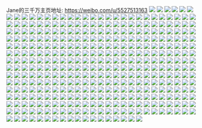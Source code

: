 Jane的三千万主页地址: https://weibo.com/u/5527513163 
![](https://wx4.sinaimg.cn/mw2000/00624SG7gy1h96mwjk6iej30p20xedpa.jpg) 
![](https://wx4.sinaimg.cn/mw2000/00624SG7gy1h96mvfw81tj30k00zkaeq.jpg) 
![](https://wx4.sinaimg.cn/mw2000/00624SG7gy1h96n3pbg2kj32c0340u0y.jpg) 
![](https://wx4.sinaimg.cn/mw2000/00624SG7gy1h96n3w6scqj30u01hctn3.jpg) 
![](https://wx4.sinaimg.cn/mw2000/00624SG7gy1h4htncrzjbj30vv6j3hdt.jpg) 
![](https://wx4.sinaimg.cn/mw2000/00624SG7gy1h4htnbrtzij30ty6j3b29.jpg) 
![](https://wx4.sinaimg.cn/mw2000/00624SG7gy1h4htndphxtj30r97eie81.jpg) 
![](https://wx4.sinaimg.cn/mw2000/00624SG7gy1h4htnexta0j30sg63nqv6.jpg) 
![](https://wx4.sinaimg.cn/mw2000/00624SG7gy1h4htng7kafj30sg6ujnpe.jpg) 
![](https://wx4.sinaimg.cn/mw2000/00624SG7gy1h4htnh6wimj30sg8k5npe.jpg) 
![](https://wx4.sinaimg.cn/mw2000/00624SG7gy1h4htniaaycj30sg4s91ky.jpg) 
![](https://wx4.sinaimg.cn/mw2000/00624SG7gy1h4htnjfy4fj30sg8r9e83.jpg) 
![](https://wx4.sinaimg.cn/mw2000/00624SG7gy1h4htnl87ghj30sg5ueb2b.jpg) 
![](https://wx4.sinaimg.cn/mw2000/00624SG7gy1gtr6ygfqxnj30u0140tj5.jpg) 
![](https://wx4.sinaimg.cn/mw2000/00624SG7gy1gtr6yh906cj30u0140af2.jpg) 
![](https://wx4.sinaimg.cn/mw2000/00624SG7gy1gtr6yhrkqej30u01400w9.jpg) 
![](https://wx4.sinaimg.cn/mw2000/00624SG7gy1gtr6yigx19j30u0140wii.jpg) 
![](https://wx4.sinaimg.cn/mw2000/00624SG7gy1gr20bfulhij30yu0u0adg.jpg) 
![](https://wx4.sinaimg.cn/mw2000/00624SG7gy1gr20bgizbsj30u00v60vw.jpg) 
![](https://wx4.sinaimg.cn/mw2000/00624SG7gy1gr205tungrj30u014044j.jpg) 
![](https://wx4.sinaimg.cn/mw2000/00624SG7gy1gr205sncmwj30u0140n1e.jpg) 
![](https://wx4.sinaimg.cn/mw2000/00624SG7gy1gr205wte8ij31900u07ax.jpg) 
![](https://wx4.sinaimg.cn/mw2000/00624SG7gy1gr205v1v9sj30u0140tf7.jpg) 
![](https://wx4.sinaimg.cn/mw2000/00624SG7gy1gr205w7eamj30u0140djq.jpg) 
![](https://wx4.sinaimg.cn/mw2000/00624SG7gy1gr206464w2j31400u07a4.jpg) 
![](https://wx4.sinaimg.cn/mw2000/00624SG7gy1gr2075rnccj31400u0grk.jpg) 
![](https://wx4.sinaimg.cn/mw2000/00624SG7ly1glvwwea9umj30u01900wa.jpg) 
![](https://wx4.sinaimg.cn/mw2000/00624SG7gy1gfabtbchmyj30u01407de.jpg) 
![](https://wx4.sinaimg.cn/mw2000/00624SG7gy1gfabtc2q2oj30u014047s.jpg) 
![](https://wx4.sinaimg.cn/mw2000/00624SG7ly1gcp0ggza6rj30u01407bt.jpg) 
![](https://wx4.sinaimg.cn/mw2000/00624SG7ly1gcp0ghga9oj30u0140wle.jpg) 
![](https://wx4.sinaimg.cn/mw2000/00624SG7ly1gcp0ghyxt1j30u0140thc.jpg) 
![](https://wx4.sinaimg.cn/mw2000/00624SG7ly1gcp0gigd0hj30u0140afb.jpg) 
![](https://wx4.sinaimg.cn/mw2000/00624SG7ly1gcp0gj7jnaj30u00ywahw.jpg) 
![](https://wx4.sinaimg.cn/mw2000/00624SG7ly1g95ys9061lj30u01407bj.jpg) 
![](https://wx4.sinaimg.cn/mw2000/00624SG7ly1g95ys88xbpj30qo17p7bc.jpg) 
![](https://wx4.sinaimg.cn/mw2000/00624SG7ly1g95yqh8lfij30u014044s.jpg) 
![](https://wx4.sinaimg.cn/mw2000/00624SG7ly1g95ysznvmvj31400u0449.jpg) 
![](https://wx4.sinaimg.cn/mw2000/00624SG7ly1g95ymyi9i4j31400u0k0r.jpg) 
![](https://wx4.sinaimg.cn/mw2000/00624SG7ly1g913o2q43ij31400u0q8v.jpg) 
![](https://wx4.sinaimg.cn/mw2000/00624SG7ly1g913o3w5vsj31400u0n1f.jpg) 
![](https://wx4.sinaimg.cn/mw2000/00624SG7ly1g913o4fbz5j31400u0dkb.jpg) 
![](https://wx4.sinaimg.cn/mw2000/00624SG7ly1g913o7miemj30u0140tfr.jpg) 
![](https://wx4.sinaimg.cn/mw2000/00624SG7ly1g913o9wjafj31400u0jum.jpg) 
![](https://wx4.sinaimg.cn/mw2000/00624SG7ly1g913o51gt3j31400u0jwt.jpg) 
![](https://wx4.sinaimg.cn/mw2000/00624SG7ly1g913o5y448j31400u0q5i.jpg) 
![](https://wx4.sinaimg.cn/mw2000/00624SG7ly1g913o6u8vcj31400u0tdf.jpg) 
![](https://wx4.sinaimg.cn/mw2000/00624SG7ly1g913o987m9j30u0140wst.jpg) 
![](https://wx4.sinaimg.cn/mw2000/00624SG7ly1g913kvdy1hj31400u079x.jpg) 
![](https://wx4.sinaimg.cn/mw2000/00624SG7ly1g913kw2hakj31400u0q7w.jpg) 
![](https://wx4.sinaimg.cn/mw2000/00624SG7ly1g913kwm64ej31400u0gq7.jpg) 
![](https://wx4.sinaimg.cn/mw2000/00624SG7ly1g913kq7bfvj30u0140dqt.jpg) 
![](https://wx4.sinaimg.cn/mw2000/00624SG7ly1g913kr4kfdj30u014047t.jpg) 
![](https://wx4.sinaimg.cn/mw2000/00624SG7ly1g913ks56gxj30u01407dg.jpg) 
![](https://wx4.sinaimg.cn/mw2000/00624SG7ly1g913ksp2h1j31400u07ai.jpg) 
![](https://wx4.sinaimg.cn/mw2000/00624SG7ly1g913kt97oqj31400u044k.jpg) 
![](https://wx4.sinaimg.cn/mw2000/00624SG7ly1g913kusagaj31400u044j.jpg) 
![](https://wx4.sinaimg.cn/mw2000/00624SG7ly1g8jh8q2s98j30u01400ye.jpg) 
![](https://wx4.sinaimg.cn/mw2000/00624SG7ly1g8jh8hdx35j30u01407ec.jpg) 
![](https://wx4.sinaimg.cn/mw2000/00624SG7ly1g8jh8jyn71j30u014011d.jpg) 
![](https://wx4.sinaimg.cn/mw2000/00624SG7ly1g8jh8l80ljj30u0140wo8.jpg) 
![](https://wx4.sinaimg.cn/mw2000/00624SG7ly1g8jh8sq80uj30u0140aha.jpg) 
![](https://wx4.sinaimg.cn/mw2000/00624SG7ly1g8jh8mbfzbj30u01400zd.jpg) 
![](https://wx4.sinaimg.cn/mw2000/00624SG7ly1g8jh9kmvw1j30u014042z.jpg) 
![](https://wx4.sinaimg.cn/mw2000/00624SG7ly1g8jh8rc7xtj30u0140djw.jpg) 
![](https://wx4.sinaimg.cn/mw2000/00624SG7ly1g8jh8nk1tvj30u01400vk.jpg) 
![](https://wx4.sinaimg.cn/mw2000/00624SG7ly1g8jh1rqr8gj31400u00vz.jpg) 
![](https://wx4.sinaimg.cn/mw2000/00624SG7ly1g8jh1sqbpxj30u0140n10.jpg) 
![](https://wx4.sinaimg.cn/mw2000/00624SG7ly1g8jh1tpy9wj31400u0gox.jpg) 
![](https://wx4.sinaimg.cn/mw2000/00624SG7ly1g8jh20oyfcj31400u00w9.jpg) 
![](https://wx4.sinaimg.cn/mw2000/00624SG7ly1g8jh2rmqmij30u01400xa.jpg) 
![](https://wx4.sinaimg.cn/mw2000/00624SG7ly1g8jh1wwro5j30u0140gqw.jpg) 
![](https://wx4.sinaimg.cn/mw2000/00624SG7ly1g8jh1vvlrlj30u014042z.jpg) 
![](https://wx4.sinaimg.cn/mw2000/00624SG7ly1g8jh1yf6j7j30u0140k0i.jpg) 
![](https://wx4.sinaimg.cn/mw2000/00624SG7ly1g8jh1zt28lj30u0140ti2.jpg) 
![](https://wx4.sinaimg.cn/mw2000/00624SG7ly1g6nxye2udjj30u01400x1.jpg) 
![](https://wx4.sinaimg.cn/mw2000/00624SG7ly1g6nxyfzxpfj30u0140n19.jpg) 
![](https://wx4.sinaimg.cn/mw2000/00624SG7ly1g6nxyc60h9j30u01400xs.jpg) 
![](https://wx4.sinaimg.cn/mw2000/00624SG7ly1g6nxygvkbxj30u0140gq3.jpg) 
![](https://wx4.sinaimg.cn/mw2000/00624SG7ly1g6nxyhnhkhj30u0140jvj.jpg) 
![](https://wx4.sinaimg.cn/mw2000/00624SG7ly1g6nxyeyx9oj30u014078j.jpg) 
![](https://wx4.sinaimg.cn/mw2000/00624SG7ly1g6nxyd5m0qj30u0140af0.jpg) 
![](https://wx4.sinaimg.cn/mw2000/00624SG7ly1g6nxyiis2jj30u0140n0d.jpg) 
![](https://wx4.sinaimg.cn/mw2000/00624SG7ly1g6nxyjk48bj30u0140jur.jpg) 
![](https://wx4.sinaimg.cn/mw2000/00624SG7ly1g6nxsnon6cj31400u00xb.jpg) 
![](https://wx4.sinaimg.cn/mw2000/00624SG7ly1g6nxspij8fj30u00u0jwr.jpg) 
![](https://wx4.sinaimg.cn/mw2000/00624SG7ly1g6nxsos80jj31400u0wjb.jpg) 
![](https://wx4.sinaimg.cn/mw2000/00624SG7ly1g6nxsqb5s7j31400u0aep.jpg) 
![](https://wx4.sinaimg.cn/mw2000/00624SG7ly1g6nxss3j34j31400u0jxb.jpg) 
![](https://wx4.sinaimg.cn/mw2000/00624SG7ly1g6nxstq7sbj31400u045z.jpg) 
![](https://wx4.sinaimg.cn/mw2000/00624SG7ly1g6nxsr2pkpj31400u0q7z.jpg) 
![](https://wx4.sinaimg.cn/mw2000/00624SG7ly1g6nxsstq2vj31400u0tc9.jpg) 
![](https://wx4.sinaimg.cn/mw2000/00624SG7ly1g6nxtashirj31400u00x4.jpg) 
![](https://wx4.sinaimg.cn/mw2000/00624SG7ly1g66gsdl46rj32c0340npf.jpg) 
![](https://wx4.sinaimg.cn/mw2000/00624SG7ly1g66gsjf1gdj32c0340kjn.jpg) 
![](https://wx4.sinaimg.cn/mw2000/00624SG7ly1g66gspx1ylj32c0340qv7.jpg) 
![](https://wx4.sinaimg.cn/mw2000/00624SG7ly1g66gt2kpzej32c0340qv7.jpg) 
![](https://wx4.sinaimg.cn/mw2000/00624SG7ly1g66gtafrzrj32c03404qr.jpg) 
![](https://wx4.sinaimg.cn/mw2000/00624SG7ly1g66gti2h81j32bs3404qt.jpg) 
![](https://wx4.sinaimg.cn/mw2000/00624SG7ly1g66gr3yqggj31sg2dsb29.jpg) 
![](https://wx4.sinaimg.cn/mw2000/00624SG7ly1g66grajjgaj32c0340hdv.jpg) 
![](https://wx4.sinaimg.cn/mw2000/00624SG7ly1g66grdqaqnj32c0340u0x.jpg) 
![](https://wx4.sinaimg.cn/mw2000/00624SG7ly1g66gri4cnvj33402c0x6q.jpg) 
![](https://wx4.sinaimg.cn/mw2000/00624SG7ly1g66grmc75zj32c02c0x6q.jpg) 
![](https://wx4.sinaimg.cn/mw2000/00624SG7ly1g66grq8weoj32c02c0kjm.jpg) 
![](https://wx4.sinaimg.cn/mw2000/00624SG7ly1g66grv2ccpj32c02c0e82.jpg) 
![](https://wx4.sinaimg.cn/mw2000/00624SG7ly1g66gs2hm2hj32c02c0b2a.jpg) 
![](https://wx4.sinaimg.cn/mw2000/00624SG7ly1g66gs7yj4hj32c0340b2b.jpg) 
![](https://wx4.sinaimg.cn/mw2000/00624SG7ly1g66gon4u7uj32bs340he0.jpg) 
![](https://wx4.sinaimg.cn/mw2000/00624SG7ly1g66gp1g5ybj32bs340kjs.jpg) 
![](https://wx4.sinaimg.cn/mw2000/00624SG7ly1g66gpfdkodj32bs340e88.jpg) 
![](https://wx4.sinaimg.cn/mw2000/00624SG7ly1g66gpsx0mjj32bs340qvc.jpg) 
![](https://wx4.sinaimg.cn/mw2000/00624SG7ly1g66gq4hkqnj32bs340npk.jpg) 
![](https://wx4.sinaimg.cn/mw2000/00624SG7ly1g66gqcwwbsj32bs3401l1.jpg) 
![](https://wx4.sinaimg.cn/mw2000/00624SG7ly1g66gqjor5mj32bs340npg.jpg) 
![](https://wx4.sinaimg.cn/mw2000/00624SG7ly1g66gqv9asej32c0340npj.jpg) 
![](https://wx4.sinaimg.cn/mw2000/00624SG7ly1g66gr19mfnj32c02c0u0z.jpg) 
![](https://wx4.sinaimg.cn/mw2000/00624SG7ly1g66gmtmwjij33402bsx6p.jpg) 
![](https://wx4.sinaimg.cn/mw2000/00624SG7ly1g66gmyxre6j32bs3407wj.jpg) 
![](https://wx4.sinaimg.cn/mw2000/00624SG7ly1g66gn2mpf9j32yo1o0kjm.jpg) 
![](https://wx4.sinaimg.cn/mw2000/00624SG7ly1g66gn91og8j32bs340kjo.jpg) 
![](https://wx4.sinaimg.cn/mw2000/00624SG7ly1g66gnfrf02j33402bsb2c.jpg) 
![](https://wx4.sinaimg.cn/mw2000/00624SG7ly1g66gno2ozkj33402bsx6s.jpg) 
![](https://wx4.sinaimg.cn/mw2000/00624SG7ly1g66gnvm8fuj33402bs4qs.jpg) 
![](https://wx4.sinaimg.cn/mw2000/00624SG7ly1g66go2ki3vj33402bshdw.jpg) 
![](https://wx4.sinaimg.cn/mw2000/00624SG7ly1g66goake77j32bs340hdw.jpg) 
![](https://wx4.sinaimg.cn/mw2000/00624SG7ly1g634zw2g4aj32bs340x6p.jpg) 
![](https://wx4.sinaimg.cn/mw2000/00624SG7ly1g56ql21giaj32bs3401l1.jpg) 
![](https://wx4.sinaimg.cn/mw2000/00624SG7ly1g56ql6f5l7j31o02yob2b.jpg) 
![](https://wx4.sinaimg.cn/mw2000/00624SG7ly1g56ql7u274j30u01404hm.jpg) 
![](https://wx4.sinaimg.cn/mw2000/00624SG7ly1g56qlvllfjj32bs340npg.jpg) 
![](https://wx4.sinaimg.cn/mw2000/00624SG7ly1g56qlbczqoj31400u0e17.jpg) 
![](https://wx4.sinaimg.cn/mw2000/00624SG7ly1g56qlcny1oj31400u01fc.jpg) 
![](https://wx4.sinaimg.cn/mw2000/00624SG7ly1g56qlhqqhsj32bs340hdw.jpg) 
![](https://wx4.sinaimg.cn/mw2000/00624SG7ly1g56qlpmvb4j30u0140nop.jpg) 
![](https://wx4.sinaimg.cn/mw2000/00624SG7ly1g56qp3ywqvj33402bsx6s.jpg) 
![](https://wx4.sinaimg.cn/mw2000/00624SG7gy1g4tzn87t3qj30oa0qbag8.jpg) 
![](https://wx4.sinaimg.cn/mw2000/00624SG7gy1g4tzn90b2xj30n10myq7s.jpg) 
![](https://wx4.sinaimg.cn/mw2000/00624SG7gy1g4tzquau4kj32bs340e84.jpg) 
![](https://wx4.sinaimg.cn/mw2000/00624SG7gy1g4tzng5qmmj33402bsnpg.jpg) 
![](https://wx4.sinaimg.cn/mw2000/00624SG7gy1g4tzoagvbpj32bs340qv9.jpg) 
![](https://wx4.sinaimg.cn/mw2000/00624SG7gy1g4tznn69y8j30u0140qqm.jpg) 
![](https://wx4.sinaimg.cn/mw2000/00624SG7gy1g4tzodfuswj30u0140asg.jpg) 
![](https://wx4.sinaimg.cn/mw2000/00624SG7gy1g4tzpffwp5j32bs3407wl.jpg) 
![](https://wx4.sinaimg.cn/mw2000/00624SG7gy1g4tzovh2ffj32bs340hdx.jpg) 
![](https://wx4.sinaimg.cn/mw2000/00624SG7gy1g4ti9ahm4kj30u01401kx.jpg) 
![](https://wx4.sinaimg.cn/mw2000/00624SG7gy1g4ti9k84nsj30u01401kx.jpg) 
![](https://wx4.sinaimg.cn/mw2000/00624SG7gy1g4ti8sy5nwj30u0140txb.jpg) 
![](https://wx4.sinaimg.cn/mw2000/00624SG7gy1g4ti8zpv44j30u0140tzs.jpg) 
![](https://wx4.sinaimg.cn/mw2000/00624SG7gy1g4ti95prdcj30u01407wh.jpg) 
![](https://wx4.sinaimg.cn/mw2000/00624SG7ly1g4o6red4mej31400u0x6g.jpg) 
![](https://wx4.sinaimg.cn/mw2000/00624SG7ly1g4o6rfh5bxj31400u01i8.jpg) 
![](https://wx4.sinaimg.cn/mw2000/00624SG7ly1g4o6rgisikj31hc0u04qp.jpg) 
![](https://wx4.sinaimg.cn/mw2000/00624SG7ly1g4o6rj3qhvj30u01404qp.jpg) 
![](https://wx4.sinaimg.cn/mw2000/00624SG7ly1g4o6rkembcj30u01407wh.jpg) 
![](https://wx4.sinaimg.cn/mw2000/00624SG7ly1g4o6rlxpyjj30u01401kx.jpg) 
![](https://wx4.sinaimg.cn/mw2000/00624SG7ly1g4o6rn1wn5j30u01401fz.jpg) 
![](https://wx4.sinaimg.cn/mw2000/00624SG7ly1g4o6rnzv8jj30u0140e39.jpg) 
![](https://wx4.sinaimg.cn/mw2000/00624SG7ly1g4o6tyqharj30hs0hsn7u.jpg) 
![](https://wx4.sinaimg.cn/mw2000/00624SG7ly1g4jk86l4vrj32bs3407wl.jpg) 
![](https://wx4.sinaimg.cn/mw2000/00624SG7ly1g4jkassz1lj30c80gsdgb.jpg) 
![](https://wx4.sinaimg.cn/mw2000/00624SG7ly1g4ekvgku30j32o82o8e81.jpg) 
![](https://wx4.sinaimg.cn/mw2000/00624SG7ly1g45nt44l0sj30u013r7cc.jpg) 
![](https://wx4.sinaimg.cn/mw2000/00624SG7ly1g45nmi7whkj33402bsb2c.jpg) 
![](https://wx4.sinaimg.cn/mw2000/00624SG7ly1g45nmmnhrmj32bs3401l0.jpg) 
![](https://wx4.sinaimg.cn/mw2000/00624SG7ly1g45nmrcbp4j31o02yob2a.jpg) 
![](https://wx4.sinaimg.cn/mw2000/00624SG7ly1g45nmuhd9zj32bc334b2a.jpg) 
![](https://wx4.sinaimg.cn/mw2000/00624SG7ly1g3r5b56eqyj32eo37khdv.jpg) 
![](https://wx4.sinaimg.cn/mw2000/00624SG7ly1g3r5b8nrm9j337k2eo7wj.jpg) 
![](https://wx4.sinaimg.cn/mw2000/00624SG7ly1g3r5bb5vt3j337k2eob2a.jpg) 
![](https://wx4.sinaimg.cn/mw2000/00624SG7ly1g3r5bdoe5pj32eo37ke82.jpg) 
![](https://wx4.sinaimg.cn/mw2000/00624SG7ly1g3r5bg4w9aj337k2eob2a.jpg) 
![](https://wx4.sinaimg.cn/mw2000/00624SG7ly1g3r5bjaxp6j337k2eou0y.jpg) 
![](https://wx4.sinaimg.cn/mw2000/00624SG7ly1g3r5bn23crj32eo37khdv.jpg) 
![](https://wx4.sinaimg.cn/mw2000/00624SG7ly1g3r57akwt0j32eo37kkjm.jpg) 
![](https://wx4.sinaimg.cn/mw2000/00624SG7ly1g3r57dok9qj32eo37ke82.jpg) 
![](https://wx4.sinaimg.cn/mw2000/00624SG7ly1g3r57hkd0bj337k2eoe83.jpg) 
![](https://wx4.sinaimg.cn/mw2000/00624SG7ly1g3r57ljnpmj337k2eo7wj.jpg) 
![](https://wx4.sinaimg.cn/mw2000/00624SG7ly1g3r57s1amij32eo37kkjm.jpg) 
![](https://wx4.sinaimg.cn/mw2000/00624SG7ly1g3r57w0rk3j337k2eou0z.jpg) 
![](https://wx4.sinaimg.cn/mw2000/00624SG7ly1g3r5801e5dj337k2eokjn.jpg) 
![](https://wx4.sinaimg.cn/mw2000/00624SG7ly1g3r56qy1mgj337k2eohdv.jpg) 
![](https://wx4.sinaimg.cn/mw2000/00624SG7ly1g3r56upl68j337k2eo7wj.jpg) 
![](https://wx4.sinaimg.cn/mw2000/00624SG7ly1g3r568pjg3j337k2eob2c.jpg) 
![](https://wx4.sinaimg.cn/mw2000/00624SG7ly1g3r56e563zj32bs3404qu.jpg) 
![](https://wx4.sinaimg.cn/mw2000/00624SG7ly1g3r56jlexcj33402bsqv9.jpg) 
![](https://wx4.sinaimg.cn/mw2000/00624SG7ly1g3r56n05k6j337k2eo1kz.jpg) 
![](https://wx4.sinaimg.cn/mw2000/00624SG7ly1g3r52swi35j31400u0acg.jpg) 
![](https://wx4.sinaimg.cn/mw2000/00624SG7ly1g3r52tzor3j30u0140kf5.jpg) 
![](https://wx4.sinaimg.cn/mw2000/00624SG7ly1g3r5329rx2j31400u01kx.jpg) 
![](https://wx4.sinaimg.cn/mw2000/00624SG7ly1g3r52wi9pxj31400u01g2.jpg) 
![](https://wx4.sinaimg.cn/mw2000/00624SG7ly1g3r530nzgfj33402bs1l1.jpg) 
![](https://wx4.sinaimg.cn/mw2000/00624SG7ly1g3r52v9b3tj31400u0qn1.jpg) 
![](https://wx4.sinaimg.cn/mw2000/00624SG7ly1g3r5351oj3j31o02yohdu.jpg) 
![](https://wx4.sinaimg.cn/mw2000/00624SG7ly1g3r539w3hvj337k2eob2c.jpg) 
![](https://wx4.sinaimg.cn/mw2000/00624SG7ly1g3r53fepsyj33402bsqv9.jpg) 
![](https://wx4.sinaimg.cn/mw2000/00624SG7ly1g3m3r14252j337k2eoe83.jpg) 
![](https://wx4.sinaimg.cn/mw2000/00624SG7ly1g3m3r6q8d4j337k2eo1l0.jpg) 
![](https://wx4.sinaimg.cn/mw2000/00624SG7ly1g3b3efg8h8j30xr1901kx.jpg) 
![](https://wx4.sinaimg.cn/mw2000/00624SG7ly1g3b3eh3hfwj34002zshdv.jpg) 
![](https://wx4.sinaimg.cn/mw2000/00624SG7ly1g3b3fpl0jgj32bc334e82.jpg) 
![](https://wx4.sinaimg.cn/mw2000/00624SG7ly1g36xc13vb1j33282aonpe.jpg) 
![](https://wx4.sinaimg.cn/mw2000/00624SG7ly1g36xcf2s8rj32bs3404qs.jpg) 
![](https://wx4.sinaimg.cn/mw2000/00624SG7ly1g36xcs2j4yj33282aox6t.jpg) 
![](https://wx4.sinaimg.cn/mw2000/00624SG7ly1g36xh340n8j30xr1907wh.jpg) 
![](https://wx4.sinaimg.cn/mw2000/00624SG7ly1g36xmp377cj31400u00yb.jpg) 
![](https://wx4.sinaimg.cn/mw2000/00624SG7ly1g35vtqxpdzj31o02yokjm.jpg) 
![](https://wx4.sinaimg.cn/mw2000/00624SG7ly1g35vtvjsh1j30u00u04l3.jpg) 
![](https://wx4.sinaimg.cn/mw2000/00624SG7ly1g35vto12frj30u00u0h6m.jpg) 
![](https://wx4.sinaimg.cn/mw2000/00624SG7ly1g35vtsb1yvj30u00u0ndc.jpg) 
![](https://wx4.sinaimg.cn/mw2000/00624SG7ly1g35vtuba8dj30u00u0apu.jpg) 
![](https://wx4.sinaimg.cn/mw2000/00624SG7ly1g2yyeiqbx2j33402bsb2d.jpg) 
![](https://wx4.sinaimg.cn/mw2000/00624SG7ly1g2ube4xuunj33402bskjp.jpg) 
![](https://wx4.sinaimg.cn/mw2000/00624SG7ly1g2ubfblj6wj33402bs1l1.jpg) 
![](https://wx4.sinaimg.cn/mw2000/00624SG7ly1g2ubeqkeyyj33402bse86.jpg) 
![](https://wx4.sinaimg.cn/mw2000/00624SG7ly1g2ubexa6z1j32bs340qv7.jpg) 
![](https://wx4.sinaimg.cn/mw2000/00624SG7ly1g2ubf537cqj33402bsnpg.jpg) 
![](https://wx4.sinaimg.cn/mw2000/00624SG7ly1g2t6k07w0ij32bs340e85.jpg) 
![](https://wx4.sinaimg.cn/mw2000/00624SG7ly1g2s35g1aebj33402bs7wl.jpg) 
![](https://wx4.sinaimg.cn/mw2000/00624SG7ly1g2s35hwbegj315o15ob29.jpg) 
![](https://wx4.sinaimg.cn/mw2000/00624SG7ly1g2quch6e9oj33402bse85.jpg) 
![](https://wx4.sinaimg.cn/mw2000/00624SG7ly1g2pp8017u5j31430u0wm6.jpg) 
![](https://wx4.sinaimg.cn/mw2000/00624SG7ly1g2ohcdg7ocj33402bs7wl.jpg) 
![](https://wx4.sinaimg.cn/mw2000/00624SG7ly1g2ndu2np9ij33402bsx6s.jpg) 
![](https://wx4.sinaimg.cn/mw2000/00624SG7ly1g2l1za6pj0j31900xne82.jpg) 
![](https://wx4.sinaimg.cn/mw2000/00624SG7ly1g2l1zf87rkj33402bse85.jpg) 
![](https://wx4.sinaimg.cn/mw2000/00624SG7ly1g2jyr49mulj33402bshdx.jpg) 
![](https://wx4.sinaimg.cn/mw2000/00624SG7ly1g2is0i77t9j33402bs4qu.jpg) 
![](https://wx4.sinaimg.cn/mw2000/00624SG7ly1g2hmg8s2y6j33402bsb2d.jpg) 
![](https://wx4.sinaimg.cn/mw2000/00624SG7ly1g2ggsna8ydj33402bskjp.jpg) 
![](https://wx4.sinaimg.cn/mw2000/00624SG7ly1g2fy3ow7rtj30u01hcn39.jpg) 
![](https://wx4.sinaimg.cn/mw2000/00624SG7ly1g2fasopyovj33402bsu10.jpg) 
![](https://wx4.sinaimg.cn/mw2000/00624SG7ly1g2e70giph2j30u0140n13.jpg) 
![](https://wx4.sinaimg.cn/mw2000/00624SG7ly1g2e70g2gwzj30u013yq6l.jpg) 
![](https://wx4.sinaimg.cn/mw2000/00624SG7ly1g2e70gvyooj30u013y775.jpg) 
![](https://wx4.sinaimg.cn/mw2000/00624SG7ly1g2e5tqw6euj30qo0jyadg.jpg) 
![](https://wx4.sinaimg.cn/mw2000/00624SG7ly1g2d04vdt21j32bs340u10.jpg) 
![](https://wx4.sinaimg.cn/mw2000/00624SG7ly1g2d052897rj32bs340u11.jpg) 
![](https://wx4.sinaimg.cn/mw2000/00624SG7ly1g2d072srmaj32yo1o0e81.jpg) 
![](https://wx4.sinaimg.cn/mw2000/00624SG7ly1g2bu2amrrbj32bs340hdx.jpg) 
![](https://wx4.sinaimg.cn/mw2000/00624SG7ly1g2aoyrjdvij32bs340qv9.jpg) 
![](https://wx4.sinaimg.cn/mw2000/00624SG7ly1g29jan07vpj32bs340e85.jpg) 
![](https://wx4.sinaimg.cn/mw2000/00624SG7ly1g2798nvhv2j30k00zk44l.jpg) 
![](https://wx4.sinaimg.cn/mw2000/00624SG7ly1g2798tahrxj32bs340b2d.jpg) 
![](https://wx4.sinaimg.cn/mw2000/00624SG7ly1g2798tztlvj30qo0zkdiu.jpg) 
![](https://wx4.sinaimg.cn/mw2000/00624SG7ly1g27992bgr7j32bs340kjr.jpg) 
![](https://wx4.sinaimg.cn/mw2000/00624SG7ly1g279931bx9j30j61lin01.jpg) 
![](https://wx4.sinaimg.cn/mw2000/00624SG7ly1g27993rninj30u01437g6.jpg) 
![](https://wx4.sinaimg.cn/mw2000/00624SG7ly1g279995bbzj32bs340b2d.jpg) 
![](https://wx4.sinaimg.cn/mw2000/00624SG7ly1g2799cv1smj32bc334x6q.jpg) 
![](https://wx4.sinaimg.cn/mw2000/00624SG7ly1g2799hz44wj33402bs4qt.jpg) 
![](https://wx4.sinaimg.cn/mw2000/00624SG7ly1g2791u5vxvj32bs340e84.jpg) 
![](https://wx4.sinaimg.cn/mw2000/00624SG7ly1g279209oqmj32bs340hdw.jpg) 
![](https://wx4.sinaimg.cn/mw2000/00624SG7ly1g27925lnwmj32bs340kjo.jpg) 
![](https://wx4.sinaimg.cn/mw2000/00624SG7ly1g27928vly7j31o02yonpe.jpg) 
![](https://wx4.sinaimg.cn/mw2000/00624SG7ly1g2792bppkuj31o0190npd.jpg) 
![](https://wx4.sinaimg.cn/mw2000/00624SG7ly1g2792etuxyj318p1o0u0x.jpg) 
![](https://wx4.sinaimg.cn/mw2000/00624SG7ly1g2792h675xj31801o0qv5.jpg) 
![](https://wx4.sinaimg.cn/mw2000/00624SG7ly1g2792hwfu3j31i01i0n6l.jpg) 
![](https://wx4.sinaimg.cn/mw2000/00624SG7ly1g2792n283vj33402bsx6s.jpg) 
![](https://wx4.sinaimg.cn/mw2000/00624SG7ly1g24xbns5waj32bs3404qt.jpg) 
![](https://wx4.sinaimg.cn/mw2000/00624SG7ly1g1lr8dbpmbj32bc3347wi.jpg) 
![](https://wx4.sinaimg.cn/mw2000/00624SG7ly1g1lr8erbp2j32bc334x6p.jpg) 
![](https://wx4.sinaimg.cn/mw2000/00624SG7ly1g1kiyx0dezj32bs340he0.jpg) 
![](https://wx4.sinaimg.cn/mw2000/00624SG7ly1g1kiyzuk3rj32bs3404qw.jpg) 
![](https://wx4.sinaimg.cn/mw2000/00624SG7ly1g1kiz2c1r5j32bs340b2e.jpg) 
![](https://wx4.sinaimg.cn/mw2000/00624SG7ly1g1fh2niq59j30u01hctcs.jpg) 
![](https://wx4.sinaimg.cn/mw2000/00624SG7ly1g1fh2t7f4bj32bs2bse81.jpg) 
![](https://wx4.sinaimg.cn/mw2000/00624SG7ly1g1fh3ltj3hj33402bsnpg.jpg) 
![](https://wx4.sinaimg.cn/mw2000/00624SG7ly1g1fh4cjeiwj32bs340qv8.jpg) 
![](https://wx4.sinaimg.cn/mw2000/00624SG7ly1g1fh4uzzdqj32bs340kjo.jpg) 
![](https://wx4.sinaimg.cn/mw2000/00624SG7ly1g1fh5fvupbj32bs340kjo.jpg) 
![](https://wx4.sinaimg.cn/mw2000/00624SG7ly1g1fh5xp8zvj33402bsb2c.jpg) 
![](https://wx4.sinaimg.cn/mw2000/00624SG7ly1g1fh6fd51dj32bs3404qs.jpg) 
![](https://wx4.sinaimg.cn/mw2000/00624SG7ly1g1fh71u147j32bs340hdw.jpg) 
![](https://wx4.sinaimg.cn/mw2000/00624SG7ly1g1e5pr7b77j32bs340x6s.jpg) 
![](https://wx4.sinaimg.cn/mw2000/00624SG7ly1g1e5pwsjtxj32bs340npg.jpg) 
![](https://wx4.sinaimg.cn/mw2000/00624SG7ly1g1e5q31mcsj32bs340hdw.jpg) 
![](https://wx4.sinaimg.cn/mw2000/00624SG7ly1g17bskwxukj32bs340npg.jpg) 
![](https://wx4.sinaimg.cn/mw2000/00624SG7ly1g16x5ef0p8j32bs340qv8.jpg) 
![](https://wx4.sinaimg.cn/mw2000/00624SG7ly1g16x5h9wedj33342bcu0x.jpg) 
![](https://wx4.sinaimg.cn/mw2000/00624SG7ly1g16x5ahyslj32bs3404qt.jpg) 
![](https://wx4.sinaimg.cn/mw2000/00624SG7ly1g151k4zqhcj30u01hcaht.jpg) 
![](https://wx4.sinaimg.cn/mw2000/00624SG7ly1g151kb1lrgj32bs340hdw.jpg) 
![](https://wx4.sinaimg.cn/mw2000/00624SG7ly1g151kilz3aj32bs340qv8.jpg) 
![](https://wx4.sinaimg.cn/mw2000/00624SG7ly1g151ku23jtj32bs340e84.jpg) 
![](https://wx4.sinaimg.cn/mw2000/00624SG7ly1g151kz03pkj32bs340qv7.jpg) 
![](https://wx4.sinaimg.cn/mw2000/00624SG7ly1g151l639d1j32bs340e84.jpg) 
![](https://wx4.sinaimg.cn/mw2000/00624SG7ly1g151lbzfd8j32bs340hdw.jpg) 
![](https://wx4.sinaimg.cn/mw2000/00624SG7ly1g151litaiaj32bs340npg.jpg) 
![](https://wx4.sinaimg.cn/mw2000/00624SG7ly1g151lo6ovkj32bs340hdw.jpg) 
![](https://wx4.sinaimg.cn/mw2000/00624SG7ly1g13rziw9fqj30u01hcgu9.jpg) 
![](https://wx4.sinaimg.cn/mw2000/00624SG7ly1g1083co0oxj30uc14g4bq.jpg) 
![](https://wx4.sinaimg.cn/mw2000/00624SG7ly1g1083l5x7nj32ao3281l1.jpg) 
![](https://wx4.sinaimg.cn/mw2000/00624SG7ly1g108417no4j30c80c8wh6.jpg) 
![](https://wx4.sinaimg.cn/mw2000/00624SG7ly1g0y2jol5m7j30u01hc7wi.jpg) 
![](https://wx4.sinaimg.cn/mw2000/00624SG7ly1g0y2k4dvgkj32bs340kjo.jpg) 
![](https://wx4.sinaimg.cn/mw2000/00624SG7ly1g0wtfblzyvj30u01hc7wi.jpg) 
![](https://wx4.sinaimg.cn/mw2000/00624SG7ly1g0wtfe5acgj31o02yokjm.jpg) 
![](https://wx4.sinaimg.cn/mw2000/00624SG7ly1g0vpq51ctqj30u01hcq9k.jpg) 
![](https://wx4.sinaimg.cn/mw2000/00624SG7ly1g0vplxgy2hj32bc3344qq.jpg) 
![](https://wx4.sinaimg.cn/mw2000/00624SG7ly1g0vpq74p6rj31o02yox6p.jpg) 
![](https://wx4.sinaimg.cn/mw2000/00624SG7ly1g06cfynnazj33402bsx6r.jpg) 
![](https://wx4.sinaimg.cn/mw2000/00624SG7ly1g06cg1cm7yj33402bs7wk.jpg) 
![](https://wx4.sinaimg.cn/mw2000/00624SG7ly1fzaqop67qwj32bs3404qs.jpg) 
![](https://wx4.sinaimg.cn/mw2000/00624SG7ly1fz2hqok8u9j32bs340npg.jpg) 
![](https://wx4.sinaimg.cn/mw2000/00624SG7ly1fz2hqrrhs5j32bs340b2c.jpg) 
![](https://wx4.sinaimg.cn/mw2000/00624SG7gy1fxg4dooecwj30rs0rsn6x.jpg) 
![](https://wx4.sinaimg.cn/mw2000/00624SG7gy1fxg4hharcaj30gv0u0469.jpg) 
![](https://wx4.sinaimg.cn/mw2000/00624SG7gy1fxg4hhyspaj30bm0awq5a.jpg) 
![](https://wx4.sinaimg.cn/mw2000/00624SG7gy1fwp2u435haj32bs3401l1.jpg) 
![](https://wx4.sinaimg.cn/mw2000/00624SG7gy1fwp2u7rg6sj32bs340kjo.jpg) 
![](https://wx4.sinaimg.cn/mw2000/00624SG7gy1fwoa2mp1ejj32bs3401l0.jpg) 
![](https://wx4.sinaimg.cn/mw2000/00624SG7gy1fwp2uamv98j32bs3401l0.jpg) 
![](https://wx4.sinaimg.cn/mw2000/00624SG7gy1fwp2udwf0qj32bs3407wk.jpg) 
![](https://wx4.sinaimg.cn/mw2000/00624SG7gy1fwp2uhdho0j32bs3401l0.jpg) 
![](https://wx4.sinaimg.cn/mw2000/00624SG7gy1fwp2ukfs6fj32bs3407wk.jpg) 
![](https://wx4.sinaimg.cn/mw2000/00624SG7gy1fwp2unufvpj32bs3407wk.jpg) 
![](https://wx4.sinaimg.cn/mw2000/00624SG7gy1fwot8qhs5nj30qo0zntey.jpg) 
![](https://wx4.sinaimg.cn/mw2000/00624SG7gy1fwot8revsuj30qo0zk42g.jpg) 
![](https://wx4.sinaimg.cn/mw2000/00624SG7gy1fwot8so2tcj30qo0znn7q.jpg) 
![](https://wx4.sinaimg.cn/mw2000/00624SG7gy1fwot8uurb2j30zk0qogpj.jpg) 
![](https://wx4.sinaimg.cn/mw2000/00624SG7gy1fwot8xegsaj30zn0qo462.jpg) 
![](https://wx4.sinaimg.cn/mw2000/00624SG7gy1fwot8w1nztj30zn0qon3y.jpg) 
![](https://wx4.sinaimg.cn/mw2000/00624SG7gy1fwot8yfxymj30qo0zkwjs.jpg) 
![](https://wx4.sinaimg.cn/mw2000/00624SG7gy1fwot8zg9tmj30qo1begpv.jpg) 
![](https://wx4.sinaimg.cn/mw2000/00624SG7gy1fwot8tuhn6j30qo0zndp1.jpg) 
![](https://wx4.sinaimg.cn/mw2000/00624SG7gy1fwo9w0vflgj33402bs1ky.jpg) 
![](https://wx4.sinaimg.cn/mw2000/00624SG7gy1fwo9wlhl9uj33402bsnpg.jpg) 
![](https://wx4.sinaimg.cn/mw2000/00624SG7gy1fwo9xdfp2nj33402bskjo.jpg) 
![](https://wx4.sinaimg.cn/mw2000/00624SG7gy1fwo9y4yz0yj33402bshdw.jpg) 
![](https://wx4.sinaimg.cn/mw2000/00624SG7gy1fwo9z0r277j33402bs7wl.jpg) 
![](https://wx4.sinaimg.cn/mw2000/00624SG7gy1fwo9zba32hj31o02yokjm.jpg) 
![](https://wx4.sinaimg.cn/mw2000/00624SG7gy1fwo9zwbo92j32bs340e84.jpg) 
![](https://wx4.sinaimg.cn/mw2000/00624SG7gy1fwoa0srjzbj33402bsqv9.jpg) 
![](https://wx4.sinaimg.cn/mw2000/00624SG7gy1fwoa1c9mylj33402bse83.jpg) 
![](https://wx4.sinaimg.cn/mw2000/00624SG7gy1fwo9rxkv9mj32bs3401l2.jpg) 
![](https://wx4.sinaimg.cn/mw2000/00624SG7gy1fwo9sjsp00j33342bcnpe.jpg) 
![](https://wx4.sinaimg.cn/mw2000/00624SG7gy1fwo9t5loxqj32bs3401l1.jpg) 
![](https://wx4.sinaimg.cn/mw2000/00624SG7gy1fwo9tmp5rjj32yo1o01kz.jpg) 
![](https://wx4.sinaimg.cn/mw2000/00624SG7gy1fwo9u3h2odj32bs340hdw.jpg) 
![](https://wx4.sinaimg.cn/mw2000/00624SG7gy1fwo9unrjdxj33402bskjo.jpg) 
![](https://wx4.sinaimg.cn/mw2000/00624SG7gy1fwo9v2rns3j31o02you0y.jpg) 
![](https://wx4.sinaimg.cn/mw2000/00624SG7gy1fwo9vfh3l6j31o02you0y.jpg) 
![](https://wx4.sinaimg.cn/mw2000/00624SG7gy1fwo9vprmdrj31o02yo1ky.jpg) 
![](https://wx4.sinaimg.cn/mw2000/00624SG7gy1frj3qqk7ijj30u00gvqg8.jpg) 
![](https://wx4.sinaimg.cn/mw2000/00624SG7gy1frj3qfl4mcj33402c0b2b.jpg) 
![](https://wx4.sinaimg.cn/mw2000/00624SG7gy1frj3q4323wj31s035se82.jpg) 
![](https://wx4.sinaimg.cn/mw2000/00624SG7gy1frj3qo33vqj30u00u0aws.jpg) 
![](https://wx4.sinaimg.cn/mw2000/00624SG7gy1fqd5jv73dyj32bs340b2c.jpg) 
![](https://wx4.sinaimg.cn/mw2000/00624SG7gy1fqd5jgoefwj33402bse84.jpg) 
![](https://wx4.sinaimg.cn/mw2000/00624SG7gy1fqd5jd7qdaj31o02yo4qr.jpg) 
![](https://wx4.sinaimg.cn/mw2000/00624SG7gy1fqd5j19904j30u01400wd.jpg) 
![](https://wx4.sinaimg.cn/mw2000/00624SG7gy1fqd5j1s27gj30u01400vw.jpg) 
![](https://wx4.sinaimg.cn/mw2000/00624SG7gy1fqd5j29f4rj30u014041j.jpg) 
![](https://wx4.sinaimg.cn/mw2000/00624SG7gy1fqd5jarrklj31o02you0y.jpg) 
![](https://wx4.sinaimg.cn/mw2000/00624SG7gy1fqd5j7w1epj32qj3nd7wl.jpg) 
![](https://wx4.sinaimg.cn/mw2000/00624SG7gy1fqci62oon9j30u0140e74.jpg) 
![](https://wx4.sinaimg.cn/mw2000/00624SG7gy1fqci63i4klj30u0140x46.jpg) 
![](https://wx4.sinaimg.cn/mw2000/00624SG7gy1fqci65qp1nj32bs3404qs.jpg) 
![](https://wx4.sinaimg.cn/mw2000/00624SG7gy1fqci66q7okj31400u0h9x.jpg) 
![](https://wx4.sinaimg.cn/mw2000/00624SG7gy1fqci67ix69j31400u07t2.jpg) 
![](https://wx4.sinaimg.cn/mw2000/00624SG7gy1fqci6adk0lj33402bse85.jpg) 
![](https://wx4.sinaimg.cn/mw2000/00624SG7gy1fqci74z6c1j308c08ct9y.jpg) 
![](https://wx4.sinaimg.cn/mw2000/00624SG7gy1fqci76q69fj30u0140h0k.jpg) 
![](https://wx4.sinaimg.cn/mw2000/00624SG7gy1fqci7j452mj30m80etwg0.jpg) 
![](https://wx4.sinaimg.cn/mw2000/00624SG7gy1fqbxss8z8oj30mf0u078y.jpg) 
![](https://wx4.sinaimg.cn/mw2000/00624SG7gy1fq9ql79e8yj30gv0u0acs.jpg) 
![](https://wx4.sinaimg.cn/mw2000/00624SG7gy1fq9ql8085ej30gv0u0q5m.jpg) 
![](https://wx4.sinaimg.cn/mw2000/00624SG7gy1fq9qhii70nj30zn0qotmf.jpg) 
![](https://wx4.sinaimg.cn/mw2000/00624SG7gy1fq9qhk4yjvj30zn0qowsp.jpg) 
![](https://wx4.sinaimg.cn/mw2000/00624SG7gy1fq9ql8reclj30gv0u0dix.jpg) 
![](https://wx4.sinaimg.cn/mw2000/00624SG7gy1fq9qfhagp6j30qo0znwo1.jpg) 
![](https://wx4.sinaimg.cn/mw2000/00624SG7gy1fpec8uj76mj30u00u0k87.jpg) 
